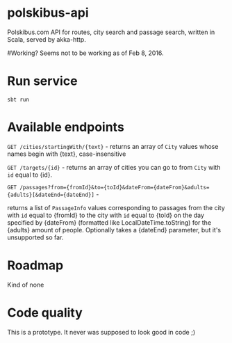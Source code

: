 # polskibus-api
Polskibus.com API for routes, city search and passage search, written in Scala, served by akka-http.

#Working?
Seems not to be working as of Feb 8, 2016.

# Run service

`sbt run`

# Available endpoints

`GET /cities/startingWith/{text}` - returns an array of `City` values whose names begin with {text}, case-insensitive

`GET /targets/{id}` - returns an array of cities you can go to from `City` with `id` equal to {id}.

`GET /passages?from={fromId}&to={toId}&dateFrom={dateFrom}&adults={adults}[&dateEnd={dateEnd}]` - 

returns a list of `PassageInfo` values corresponding to passages from the city with `id` equal to {fromId} to the city with `id` equal to {toId} on the day specified by {dateFrom} (formatted like LocalDateTime.toString) for the {adults} amount of people. Optionally takes a {dateEnd} parameter, but it's unsupported so far.
    
# Roadmap
Kind of none

# Code quality
This is a prototype. It never was supposed to look good in code ;)
